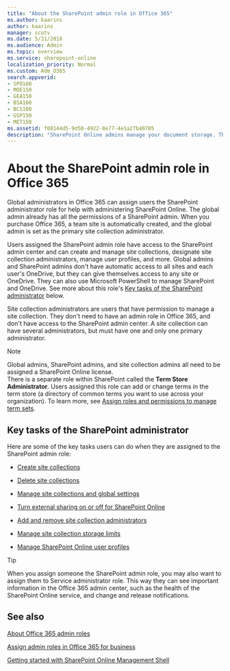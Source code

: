 ```yaml
---
title: "About the SharePoint admin role in Office 365"
ms.author: kaarins
author: kaarins
manager: scotv
ms.date: 5/21/2018
ms.audience: Admin
ms.topic: overview
ms.service: sharepoint-online
localization_priority: Normal
ms.custom: Adm_O365
search.appverid:
- SPO160
- MOE150
- GEA150
- BSA160
- BCS160
- GSP150
- MET150
ms.assetid: f08144d5-9d50-4922-8e77-4e1a27b40705
description: "SharePoint Online admins manage your document storage. They also assign Site collection administrators and Term store administrators.  "
---
```


# About the SharePoint admin role in Office 365

Global administrators in Office 365 can assign users the SharePoint administrator role for help with administering SharePoint Online. The global admin already has all the permissions of a SharePoint admin. When you purchase Office 365, a team site is automatically created, and the global admin is set as the primary site collection administrator. 
  
Users assigned the SharePoint admin role have access to the SharePoint admin center and can create and manage site collections, designate site collection administrators, manage user profiles, and more. Global admins and SharePoint admins don't have automatic access to all sites and each user's OneDrive, but they can give themselves access to any site or OneDrive. They can also use Microsoft PowerShell to manage SharePoint and OneDrive. See more about this role's [Key tasks of the SharePoint administrator](sharepoint-admin-role.md#BK_KeyTasks) below. 
  
Site collection administrators are users that have permission to manage a site collection. They don't need to have an admin role in Office 365, and don't have access to the SharePoint admin center. A site collection can have several administrators, but must have one and only one primary administrator. 
  
> [!NOTE]
> Global admins, SharePoint admins, and site collection admins all need to be assigned a SharePoint Online license. <br>There is a separate role within SharePoint called the **Term Store Administrator**. Users assigned this role can add or change terms in the term store (a directory of common terms you want to use across your organization). To learn more, see [Assign roles and permissions to manage term sets](assign-roles-and-permissions-to-manage-term-sets.md). 
  
## Key tasks of the SharePoint administrator
<a name="BK_KeyTasks"> </a>

Here are some of the key tasks users can do when they are assigned to the SharePoint admin role: 
  
- [Create site collections](create-site-collection.md)
    
- [Delete site collections](delete-site-collection.md)
    
- [Manage site collections and global settings](planning-guide.md)
    
- [Turn external sharing on or off for SharePoint Online](turn-external-sharing-on-or-off.md)
    
- [Add and remove site collection administrators](manage-site-collection-administrators.md)
    
- [Manage site collection storage limits](manage-site-collection-storage-limits.md)
    
- [Manage SharePoint Online user profiles](manage-user-profiles.md)
    
> [!TIP]
> When you assign someone the SharePoint admin role, you may also want to assign them to Service administrator role. This way they can see important information in the Office 365 admin center, such as the health of the SharePoint Online service, and change and release notifications. 
  
## See also
<a name="BK_KeyTasks"> </a>

[About Office 365 admin roles](https://support.office.com/article/da585eea-f576-4f55-a1e0-87090b6aaa9d)
  
[Assign admin roles in Office 365 for business](https://support.office.com/article/eac4d046-1afd-4f1a-85fc-8219c79e1504)
  
[Getting started with SharePoint Online Management Shell](https://go.microsoft.com/fwlink/?linkid=869066)


